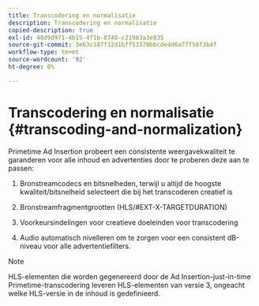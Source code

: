 ```yaml
---
title: Transcodering en normalisatie
description: Transcodering en normalisatie
copied-description: true
exl-id: 48d9d971-4b15-4f1b-8740-c21983a3e835
source-git-commit: 3e63c187f12d1bff53370bbcde4d6a77f58f3b4f
workflow-type: tm+mt
source-wordcount: '92'
ht-degree: 0%

---
```


# Transcodering en normalisatie {#transcoding-and-normalization}

Primetime Ad Insertion probeert een consistente weergavekwaliteit te garanderen voor alle inhoud en advertenties door te proberen deze aan te passen:

1. Bronstreamcodecs en bitsnelheden, terwijl u altijd de hoogste kwaliteit/bitsnelheid selecteert die bij het transcoderen creatief is

1. Bronstreamfragmentgrootten (HLS/#EXT-X-TARGETDURATION)

1. Voorkeursindelingen voor creatieve doeleinden voor transcodering

1. Audio automatisch nivelleren om te zorgen voor een consistent dB-niveau voor alle advertentiefilters.

>[!NOTE]
>
>HLS-elementen die worden gegenereerd door de Ad Insertion-just-in-time Primetime-transcodering leveren HLS-elementen van versie 3, ongeacht welke HLS-versie in de inhoud is gedefinieerd.
